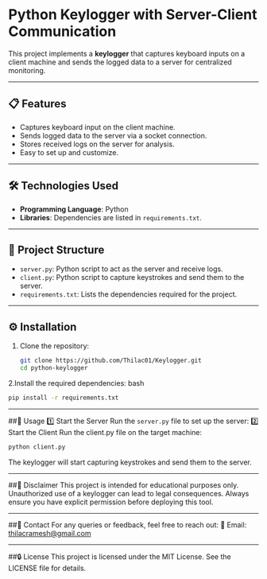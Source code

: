 # Python Keylogger with Server-Client Communication  

This project implements a **keylogger** that captures keyboard inputs on a client machine and sends the logged data to a server for centralized monitoring.  

---

## 📋 Features  

- Captures keyboard input on the client machine.  
- Sends logged data to the server via a socket connection.  
- Stores received logs on the server for analysis.  
- Easy to set up and customize.  

---

## 🛠️ Technologies Used  

- **Programming Language**: Python  
- **Libraries**: Dependencies are listed in `requirements.txt`.  

---

## 📂 Project Structure  

- `server.py`: Python script to act as the server and receive logs.  
- `client.py`: Python script to capture keystrokes and send them to the server.  
- `requirements.txt`: Lists the dependencies required for the project.  

---

## ⚙️ Installation  

1. Clone the repository:  
   ```bash  
   git clone https://github.com/Thilac01/Keylogger.git  
   cd python-keylogger  
2.Install the required dependencies:
bash
```bash
pip install -r requirements.txt
```

---
##🚀 Usage
1️⃣ Start the Server
Run the ```server.py``` file to set up the server:
2️⃣ Start the Client
Run the client.py file on the target machine:

```bash
python client.py
```
The keylogger will start capturing keystrokes and send them to the server.

---
##🚨 Disclaimer
This project is intended for educational purposes only. Unauthorized use of a keylogger can lead to legal consequences. Always ensure you have explicit permission before deploying this tool.

---
##📧 Contact
For any queries or feedback, feel free to reach out:
📧 Email: thilacramesh@gmail.com

---

##🔒 License
This project is licensed under the MIT License. See the LICENSE file for details.


